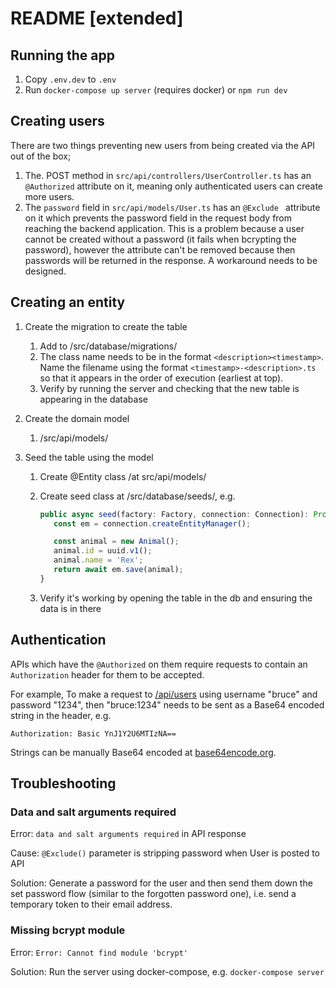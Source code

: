# README [extended]

## Running the app

1. Copy `.env.dev` to `.env`
2. Run `docker-compose up server` (requires docker) or `npm run dev`

## Creating users

There are two things preventing new users from being created via the API out of the box;

1. The. POST method in `src/api/controllers/UserController.ts` has an `@Authorized` attribute on it, meaning only authenticated users can create more users.
2. The `password` field in `src/api/models/User.ts` has an `@Exclude ` attribute on it which prevents the password field in the request body from reaching the backend application. This is a problem because a user cannot be created without a password (it fails when bcrypting the password), however the attribute can't be removed because then passwords will be returned in the response. A workaround needs to be designed.

## Creating an entity

1. Create the migration to create the table
   1. Add to /src/database/migrations/
   2. The class name needs to be in the format `<description><timestamp>`. Name the filename using the format `<timestamp>-<description>.ts` so that it appears in the order of execution (earliest at top).
   3. Verify by running the server and checking that the new table is appearing in the database

2. Create the domain model

   1. /src/api/models/

3. Seed the table using the model

   1. Create @Entity class /at src/api/models/

   2. Create seed class at /src/database/seeds/, e.g.

      ```typescript
      public async seed(factory: Factory, connection: Connection): Promise<Animal> {
         const em = connection.createEntityManager();

         const animal = new Animal();
         animal.id = uuid.v1();
         animal.name = 'Rex';
         return await em.save(animal);
      }
      ```

   3. Verify it's working by opening the table in the db and ensuring the data is in there

## Authentication

APIs which have the `@Authorized` on them require requests to contain an `Authorization` header for them to be accepted.

For example, To make a request to [/api/users](http://localhost:3001/api/users) using username "bruce" and password "1234", then "bruce:1234" needs to be sent as a Base64 encoded string in the header, e.g.

`Authorization: Basic YnJ1Y2U6MTIzNA==`

Strings can be manually Base64 encoded at [base64encode.org](https://www.base64encode.org/).

## Troubleshooting

### Data and salt arguments required

Error: `data and salt arguments required` in API response

Cause: `@Exclude()` parameter is stripping password when User is posted to API

Solution: Generate a password for the user and then send them down the set password flow (similar to the forgotten password one), i.e. send a temporary token to their email address.

### Missing bcrypt module

Error: `Error: Cannot find module 'bcrypt'`

Solution: Run the server using docker-compose, e.g. `docker-compose server`
